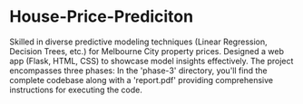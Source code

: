 # House-Price-Prediciton
Skilled in diverse predictive modeling techniques (Linear Regression, Decision Trees, etc.) for Melbourne City property prices. Designed a web app (Flask, HTML, CSS) to showcase model insights effectively.
The project encompasses three phases:
In the 'phase-3' directory, you'll find the complete codebase along with a 'report.pdf' providing comprehensive instructions for executing the code.





